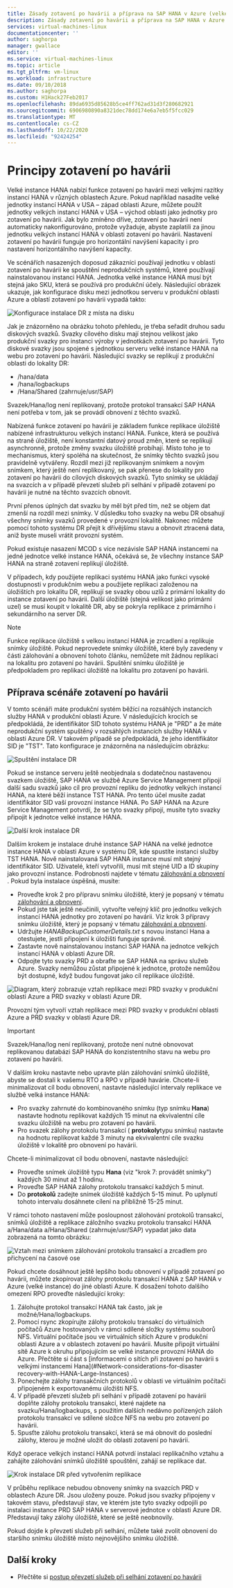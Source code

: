 ```yaml
---
title: Zásady zotavení po havárii a příprava na SAP HANA v Azure (velké instance) | Microsoft Docs
description: Zásady zotavení po havárii a příprava na SAP HANA v Azure (velké instance)
services: virtual-machines-linux
documentationcenter: ''
author: saghorpa
manager: gwallace
editor: ''
ms.service: virtual-machines-linux
ms.topic: article
ms.tgt_pltfrm: vm-linux
ms.workload: infrastructure
ms.date: 09/10/2018
ms.author: saghorpa
ms.custom: H1Hack27Feb2017
ms.openlocfilehash: 89da6935d85628b5ce4ff762ad31d3f280682921
ms.sourcegitcommit: 6906980890a8321dec78dd174e6a7eb5f5fcc029
ms.translationtype: MT
ms.contentlocale: cs-CZ
ms.lasthandoff: 10/22/2020
ms.locfileid: "92424254"
---
```

# <a name="disaster-recovery-principles"></a>Principy zotavení po havárii

Velké instance HANA nabízí funkce zotavení po havárii mezi velkými razítky instancí HANA v různých oblastech Azure. Pokud například nasadíte velké jednotky instancí HANA v USA – západ oblasti Azure, můžete použít jednotky velkých instancí HANA v USA – východ oblasti jako jednotky pro zotavení po havárii. Jak bylo zmíněno dříve, zotavení po havárii není automaticky nakonfigurováno, protože vyžaduje, abyste zaplatili za jinou jednotku velkých instancí HANA v oblasti zotavení po havárii. Nastavení zotavení po havárii funguje pro horizontální navýšení kapacity i pro nastavení horizontálního navýšení kapacity. 

Ve scénářích nasazených doposud zákazníci používají jednotku v oblasti zotavení po havárii ke spouštění neprodukčních systémů, které používají nainstalovanou instanci HANA. Jednotka velké instance HANA musí být stejná jako SKU, která se používá pro produkční účely. Následující obrázek ukazuje, jak konfigurace disku mezi jednotkou serveru v produkční oblasti Azure a oblastí zotavení po havárii vypadá takto:

![Konfigurace instalace DR z místa na disku](./media/hana-overview-high-availability-disaster-recovery/disaster_recovery_setup.PNG)

Jak je znázorněno na obrázku tohoto přehledu, je třeba seřadit druhou sadu diskových svazků. Svazky cílového disku mají stejnou velikost jako produkční svazky pro instanci výroby v jednotkách zotavení po havárii. Tyto diskové svazky jsou spojené s jednotkou serveru velké instance HANA na webu pro zotavení po havárii. Následující svazky se replikují z produkční oblasti do lokality DR:

- /hana/data
- /hana/logbackups 
- /Hana/Shared (zahrnuje/usr/SAP)

Svazek/Hana/log není replikovaný, protože protokol transakcí SAP HANA není potřeba v tom, jak se provádí obnovení z těchto svazků. 

Nabízená funkce zotavení po havárii je základem funkce replikace úložiště nabízené infrastrukturou velkých instancí HANA. Funkce, která se používá na straně úložiště, není konstantní datový proud změn, které se replikují asynchronně, protože změny svazku úložiště probíhají. Místo toho je to mechanismus, který spoléhá na skutečnost, že snímky těchto svazků jsou pravidelně vytvářeny. Rozdíl mezi již replikovaným snímkem a novým snímkem, který ještě není replikovaný, se pak přenese do lokality pro zotavení po havárii do cílových diskových svazků.  Tyto snímky se ukládají na svazcích a v případě převzetí služeb při selhání v případě zotavení po havárii je nutné na těchto svazcích obnovit.  

První přenos úplných dat svazku by měl být před tím, než se objem dat zmenší na rozdíl mezi snímky. V důsledku toho svazky na webu DR obsahují všechny snímky svazků provedené v provozní lokalitě. Nakonec můžete pomocí tohoto systému DR přejít k dřívějšímu stavu a obnovit ztracená data, aniž byste museli vrátit provozní systém.

Pokud existuje nasazení MCOD s více nezávisle SAP HANA instancemi na jedné jednotce velké instance HANA, očekává se, že všechny instance SAP HANA na straně zotavení replikují úložiště.

V případech, kdy použijete replikaci systému HANA jako funkci vysoké dostupnosti v produkčním webu a použijete replikaci založenou na úložištích pro lokalitu DR, replikují se svazky obou uzlů z primární lokality do instance zotavení po havárii. Další úložiště (stejná velikost jako primární uzel) se musí koupit v lokalitě DR, aby se pokryla replikace z primárního i sekundárního na server DR. 



>[!NOTE]
>Funkce replikace úložiště s velkou instancí HANA je zrcadlení a replikuje snímky úložiště. Pokud neprovedete snímky úložiště, které byly zavedeny v části zálohování a obnovení tohoto článku, nemůžete mít žádnou replikaci na lokalitu pro zotavení po havárii. Spuštění snímku úložiště je předpokladem pro replikaci úložiště na lokalitu pro zotavení po havárii.



## <a name="preparation-of-the-disaster-recovery-scenario"></a>Příprava scénáře zotavení po havárii
V tomto scénáři máte produkční systém běžící na rozsáhlých instancích služby HANA v produkční oblasti Azure. V následujících krocích se předpokládá, že identifikátor SID tohoto systému HANA je "PRD" a že máte neprodukční systém spuštěný v rozsáhlých instancích služby HANA v oblasti Azure DR. V takovém případě se předpokládá, že jeho identifikátor SID je "TST". Tato konfigurace je znázorněna na následujícím obrázku:

![Spuštění instalace DR](./media/hana-overview-high-availability-disaster-recovery/disaster_recovery_start1.PNG)

Pokud se instance serveru ještě neobjednala s dodatečnou nastavenou svazkem úložiště, SAP HANA ve službě Azure Service Management připojí další sadu svazků jako cíl pro provozní repliku do jednotky velkých instancí HANA, na které běží instance TST HANA. Pro tento účel musíte zadat identifikátor SID vaší provozní instance HANA. Po SAP HANA na Azure Service Management potvrdí, že se tyto svazky připojí, musíte tyto svazky připojit k jednotce velké instance HANA.

![Další krok instalace DR](./media/hana-overview-high-availability-disaster-recovery/disaster_recovery_start2.PNG)

Dalším krokem je instalace druhé instance SAP HANA na velké jednotce instance HANA v oblasti Azure v systému DR, kde spustíte instanci služby TST HANA. Nově nainstalovaná SAP HANA instance musí mít stejný identifikátor SID. Uživatelé, kteří vytvořili, musí mít stejné UID a ID skupiny jako provozní instance. Podrobnosti najdete v tématu [zálohování a obnovení](hana-backup-restore.md) . Pokud byla instalace úspěšná, musíte:

- Proveďte krok 2 pro přípravu snímku úložiště, který je popsaný v tématu [zálohování a obnovení](hana-backup-restore.md).
- Pokud jste tak ještě neučinili, vytvořte veřejný klíč pro jednotku velkých instancí HANA jednotky pro zotavení po havárii. Viz krok 3 přípravy snímku úložiště, který je popsaný v tématu [zálohování a obnovení](hana-backup-restore.md).
- Udržujte *HANABackupCustomerDetails.txt* s novou instancí Hana a otestujete, jestli připojení k úložišti funguje správně.  
- Zastavte nově nainstalovanou instanci SAP HANA na jednotce velkých instancí HANA v oblasti Azure DR.
- Odpojte tyto svazky PRD a obraťte se SAP HANA na správu služeb Azure. Svazky nemůžou zůstat připojené k jednotce, protože nemůžou být dostupné, když budou fungovat jako cíl replikace úložiště.  

![Diagram, který zobrazuje vztah replikace mezi PRD svazky v produkční oblasti Azure a PRD svazky v oblasti Azure DR.](./media/hana-overview-high-availability-disaster-recovery/disaster_recovery_start3.PNG)

Provozní tým vytvoří vztah replikace mezi PRD svazky v produkční oblasti Azure a PRD svazky v oblasti Azure DR.

>[!IMPORTANT]
>Svazek/Hana/log není replikovaný, protože není nutné obnovovat replikovanou databázi SAP HANA do konzistentního stavu na webu pro zotavení po havárii.

V dalším kroku nastavte nebo upravte plán zálohování snímků úložiště, abyste se dostali k vašemu RTO a RPO v případě havárie. Chcete-li minimalizovat cíl bodu obnovení, nastavte následující intervaly replikace ve službě velká instance HANA:
- Pro svazky zahrnuté do kombinovaného snímku (typ snímku **Hana**) nastavte hodnotu replikovat každých 15 minut na ekvivalentní cíle svazku úložiště na webu pro zotavení po havárii.
- Pro svazek zálohy protokolu transakcí ( **protokoly**typu snímku) nastavte na hodnotu replikovat každé 3 minuty na ekvivalentní cíle svazku úložiště v lokalitě pro obnovení po havárii.

Chcete-li minimalizovat cíl bodu obnovení, nastavte následující:
- Proveďte snímek úložiště typu **Hana** (viz "krok 7: provádět snímky") každých 30 minut až 1 hodinu.
- Proveďte SAP HANA zálohy protokolu transakcí každých 5 minut.
- Do **protokolů** zadejte snímek úložiště každých 5-15 minut. Po uplynutí tohoto intervalu dosáhnete cílení na přibližně 15-25 minut.

V rámci tohoto nastavení může posloupnost zálohování protokolů transakcí, snímků úložiště a replikace záložního svazku protokolu transakcí HANA a/Hana/data a/Hana/Shared (zahrnuje/usr/SAP) vypadat jako data zobrazená na tomto obrázku:

 ![Vztah mezi snímkem zálohování protokolu transakcí a zrcadlem pro přichycení na časové ose](./media/hana-overview-high-availability-disaster-recovery/snapmirror.PNG)

Pokud chcete dosáhnout ještě lepšího bodu obnovení v případě zotavení po havárii, můžete zkopírovat zálohy protokolu transakcí HANA z SAP HANA v Azure (velké instance) do jiné oblasti Azure. K dosažení tohoto dalšího omezení RPO proveďte následující kroky:

1. Zálohujte protokol transakcí HANA tak často, jak je možné/Hana/logbackups.
1. Pomocí rsync zkopírujte zálohy protokolu transakcí do virtuálních počítačů Azure hostovaných v rámci sdílené složky systému souborů NFS. Virtuální počítače jsou ve virtuálních sítích Azure v produkční oblasti Azure a v oblastech zotavení po havárii. Musíte připojit virtuální sítě Azure k okruhu připojujícím se velké instance provozní HANA do Azure. Přečtěte si část s [informacemi o sítích při zotavení po havárii s velkými instancemi Hana](#Network-considerations-for-disaster recovery-with-HANA-Large-Instances) . 
1. Ponechejte zálohy transakčních protokolů v oblasti ve virtuálním počítači připojeném k exportovanému úložišti NFS.
1. V případě převzetí služeb při selhání v případě zotavení po havárii doplňte zálohy protokolu transakcí, které najdete na svazku/Hana/logbackups, s použitím dalších nedávno pořízených záloh protokolu transakcí ve sdílené složce NFS na webu pro zotavení po havárii. 
1. Spusťte zálohu protokolu transakcí, která se má obnovit do poslední zálohy, kterou je možné uložit do oblasti zotavení po havárii.

Když operace velkých instancí HANA potvrdí instalaci replikačního vztahu a zahájíte zálohování snímků úložiště spouštění, zahájí se replikace dat.

![Krok instalace DR před vytvořením replikace](./media/hana-overview-high-availability-disaster-recovery/disaster_recovery_start4.PNG)

V průběhu replikace nebudou obnoveny snímky na svazcích PRD v oblastech Azure DR. Jsou uloženy pouze. Pokud jsou svazky připojeny v takovém stavu, představují stav, ve kterém jste tyto svazky odpojili po instalaci instance PRD SAP HANA v serverové jednotce v oblasti Azure DR. Představují taky zálohy úložiště, které se ještě neobnovily.

Pokud dojde k převzetí služeb při selhání, můžete také zvolit obnovení do staršího snímku úložiště místo nejnovějšího snímku úložiště.

## <a name="next-steps"></a>Další kroky

- Přečtěte si [postup převzetí služeb při selhání zotavení po havárii](hana-failover-procedure.md)
